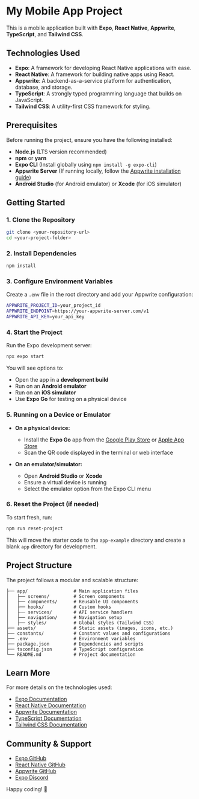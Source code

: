 # My Mobile App Project

This is a mobile application built with **Expo**, **React Native**, **Appwrite**, **TypeScript**, and **Tailwind CSS**.

## Technologies Used

- **Expo**: A framework for developing React Native applications with ease.
- **React Native**: A framework for building native apps using React.
- **Appwrite**: A backend-as-a-service platform for authentication, database, and storage.
- **TypeScript**: A strongly typed programming language that builds on JavaScript.
- **Tailwind CSS**: A utility-first CSS framework for styling.

## Prerequisites

Before running the project, ensure you have the following installed:

- **Node.js** (LTS version recommended)
- **npm** or **yarn**
- **Expo CLI** (Install globally using `npm install -g expo-cli`)
- **Appwrite Server** (If running locally, follow the [Appwrite installation guide](https://appwrite.io/docs))
- **Android Studio** (for Android emulator) or **Xcode** (for iOS simulator)

## Getting Started

### 1. Clone the Repository

```bash
git clone <your-repository-url>
cd <your-project-folder>
```

### 2. Install Dependencies

```bash
npm install
```

### 3. Configure Environment Variables

Create a `.env` file in the root directory and add your Appwrite configuration:

```bash
APPWRITE_PROJECT_ID=your_project_id
APPWRITE_ENDPOINT=https://your-appwrite-server.com/v1
APPWRITE_API_KEY=your_api_key
```

### 4. Start the Project

Run the Expo development server:

```bash
npx expo start
```

You will see options to:
- Open the app in a **development build**
- Run on an **Android emulator**
- Run on an **iOS simulator**
- Use **Expo Go** for testing on a physical device

### 5. Running on a Device or Emulator

- **On a physical device:**
  - Install the **Expo Go** app from the [Google Play Store](https://play.google.com/store/apps/details?id=host.exp.exponent) or [Apple App Store](https://apps.apple.com/us/app/expo-go/id982107779)
  - Scan the QR code displayed in the terminal or web interface

- **On an emulator/simulator:**
  - Open **Android Studio** or **Xcode**
  - Ensure a virtual device is running
  - Select the emulator option from the Expo CLI menu

### 6. Reset the Project (if needed)

To start fresh, run:

```bash
npm run reset-project
```

This will move the starter code to the `app-example` directory and create a blank `app` directory for development.

## Project Structure

The project follows a modular and scalable structure:

```
├── app/                 # Main application files
│   ├── screens/         # Screen components
│   ├── components/      # Reusable UI components
│   ├── hooks/           # Custom hooks
│   ├── services/        # API service handlers
│   ├── navigation/      # Navigation setup
│   ├── styles/          # Global styles (Tailwind CSS)
├── assets/              # Static assets (images, icons, etc.)
├── constants/           # Constant values and configurations
├── .env                 # Environment variables
├── package.json         # Dependencies and scripts
├── tsconfig.json        # TypeScript configuration
└── README.md            # Project documentation
```

## Learn More

For more details on the technologies used:
- [Expo Documentation](https://docs.expo.dev/)
- [React Native Documentation](https://reactnative.dev/)
- [Appwrite Documentation](https://appwrite.io/docs)
- [TypeScript Documentation](https://www.typescriptlang.org/)
- [Tailwind CSS Documentation](https://tailwindcss.com/docs)

## Community & Support

- [Expo GitHub](https://github.com/expo/expo)
- [React Native GitHub](https://github.com/facebook/react-native)
- [Appwrite GitHub](https://github.com/appwrite/appwrite)
- [Expo Discord](https://chat.expo.dev)

Happy coding! 🚀

